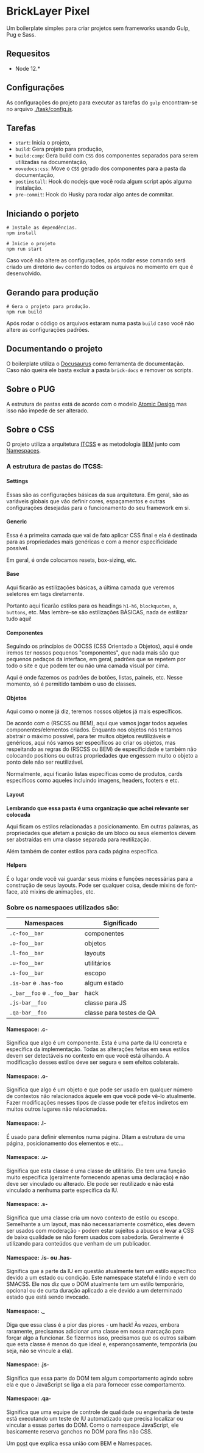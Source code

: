 # BrickLayer Pixel
Um boilerplate simples para criar projetos sem frameworks usando Gulp, Pug e Sass.

## Requesitos
- Node 12.*

## Configurações
As configurações do projeto para executar as tarefas do `gulp` encontram-se
no arquivo [./task/config.js](./task/config.js).

## Tarefas
- `start`: Inicia o projeto,
- `build`: Gera projeto para produção,
- `build:comp`: Gera build com `CSS` dos componentes separados para serem utilizadas na documentação,
- `movedocs:css`: Move o `CSS` gerado dos componentes para a pasta da documentação,
- `postinstall`: Hook do nodejs que você roda algum script após alguma instalação.
- `pre-commit`: Hook do Husky para rodar algo antes de commitar.


## Iniciando o porjeto
```
# Instale as dependências.
npm install

# Inicie o projeto
npm run start

```
Caso você não altere as configurações, após rodar esse comando será criado
um diretório `dev` contendo todos os arquivos no momento em que é desenvolvido.

## Gerando para produção
```
# Gera o projeto para produção.
npm run build

```
Após rodar o código os arquivos estaram numa pasta `build` caso você não altere
as configurações padrões.

## Documentando o projeto
O boilerplate utiliza o [Docusaurus](https://v2.docusaurus.io) como ferramenta de documentação. Caso não
queira ele basta excluir a pasta `brick-docs` e remover os scripts.

## Sobre o PUG
A estrutura de pastas está de acordo com o modelo [Atomic Design](atomicdesign.bradfrost.com) mas isso não impede de ser alterado.

## Sobre o CSS
O projeto utiliza a arquitetura [ITCSS](https://willianjusten.com.br/organizando-seu-css-com-itcss/) e as metodologia [BEM](http://getbem.com/) junto com [Namespaces](https://csswizardry.com/2015/03/more-transparent-ui-code-with-namespaces/).

### A estrutura de pastas do ITCSS:

#### Settings
Essas são as configurações básicas da sua arquitetura. Em geral, são as variáveis globais que vão definir cores, espaçamentos e outras configurações desejadas para o funcionamento do seu framework em si.

#### Generic
Essa é a primeira camada que vai de fato aplicar CSS final e ela é destinada para as propriedades mais genéricas e com a menor especificidade possível.

Em geral, é onde colocamos resets, box-sizing, etc.

#### Base
Aqui ficarão as estilizações básicas, a última camada que veremos seletores em tags diretamente.

Portanto aqui ficarão estilos para os headings `h1-h6`, `blockquotes`, `a`, `buttons`, etc. Mas lembre-se são estilizações BÁSICAS, nada de estilizar tudo aqui!

#### Componentes
Seguindo os princípios de OOCSS (CSS Orientado a Objetos), aqui é onde iremos ter nossos pequenos "componentes", que nada mais são que pequenos pedaços da interface, em geral, padrões que se repetem por todo o site e que podem ter ou não uma camada visual por cima.

Aqui é onde fazemos os padrões de botões, listas, paineis, etc. Nesse momento, só é permitido também o uso de classes.

#### Objetos
Aqui como o nome já diz, teremos nossos objetos já mais específicos.

De acordo com o (RSCSS ou BEM), aqui que vamos jogar todos aqueles componentes/elementos criados. Enquanto nos objetos nós tentamos abstrair o máximo possível, para ter muitos objetos reutilizáveis e genéricos, aqui nós vamos ser específicos ao criar os objetos, mas respeitando as regras do (RSCSS ou BEM) de especificidade e também não colocando positions ou outras propriedades que engessem muito o objeto a ponto dele não ser reutilizável.

Normalmente, aqui ficarão listas específicas como de produtos,
cards específicos como aqueles incluindo imagens, headers, footers e etc.

#### Layout
**Lembrando que essa pasta é uma organização que achei relevante ser colocada**

Aqui ficam os estilos relacionadas a posicionamento. Em outras palavras, as propriedades que afetam a posição de um bloco ou seus elementos devem ser abstraídas em uma classe separada para reutilização.

Além também de conter estilos para cada página específica.

#### Helpers

É o lugar onde você vai guardar seus mixins e funções necessárias para a construção de seus layouts. Pode ser qualquer coisa, desde mixins de font-face, até mixins de animações, etc.


### Sobre os namespaces utilizados são:

Namespaces | Significado |
---------|----------|
 `.c-foo__bar` | componentes
 `.o-foo__bar` | objetos
 `.l-foo__bar` | layouts
 `.u-foo__bar` | utilitários
 `.s-foo__bar` | escopo
 `.is-bar` e `.has-foo` | algum estado
 `._bar__foo` e `._foo__bar` | hack
 `.js-bar__foo`| classe para JS
 `.qa-bar__foo`| classe para testes de QA
#### Namespace: .c-
Significa que algo é um componente. Esta é uma parte da IU concreta e específica da implementação. Todas as alterações feitas em seus estilos devem ser detectáveis ​​no contexto em que você está olhando. A modificação desses estilos deve ser segura e sem efeitos colaterais.

#### Namespace: .o-
Significa que algo é um objeto e que pode ser usado em qualquer número de contextos não relacionados àquele em que você pode vê-lo atualmente.
Fazer modificações nesses tipos de classe pode ter efeitos indiretos em muitos outros lugares não relacionados.
#### Namespace: .l-
É usado para definir elementos numa página. Ditam a estrutura de uma página, posicionamento dos elementos e etc...

#### Namespace: .u-
Significa que esta classe é uma classe de utilitário. Ele tem uma função muito específica (geralmente fornecendo apenas uma declaração) e não deve ser vinculado ou alterado. Ele pode ser reutilizado e não está vinculado a nenhuma parte específica da IU.
#### Namespace: .s-
Significa que uma classe cria um novo contexto de estilo ou escopo. Semelhante a um layout, mas não necessariamente cosmético, eles devem ser usados ​​com moderação - podem estar sujeitos a abusos e levar a CSS de baixa qualidade se não forem usados ​​com sabedoria. Geralmente é utilizando para conteúdos que venham de um publicador.
#### Namespace: .is- ou .has-
Significa que a parte da IU em questão atualmente tem um estilo específico devido a um estado ou condição. Este namespace stateful é lindo e vem do SMACSS. Ele nos diz que o DOM atualmente tem um estilo temporário, opcional ou de curta duração aplicado a ele devido a um determinado estado que está sendo invocado.
#### Namespace: ._
Diga que essa class é a pior das piores - um hack! Às vezes, embora raramente, precisamos adicionar uma classe em nossa marcação para forçar algo a funcionar. Se fizermos isso, precisamos que os outros saibam que esta classe é menos do que ideal e, esperançosamente, temporária (ou seja, não se vincule a ela).
#### Namespace: .js-
Significa que essa parte do DOM tem algum comportamento agindo sobre ela e que o JavaScript se liga a ela para fornecer esse comportamento.
#### Namespace: .qa-
Significa que uma equipe de controle de qualidade ou engenharia de teste está executando um teste de IU automatizado que precisa localizar ou vincular a essas partes do DOM. Como o namespace JavaScript, ele basicamente reserva ganchos no DOM para fins não CSS.

Um [post](https://zellwk.com/blog/css-architecture-1/) que explica essa união com BEM e Namespaces.




